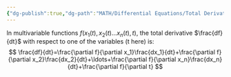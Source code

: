 ```yaml
---
{"dg-publish":true,"dg-path":"MATH/Differential Equations/Total Derivative.md","permalink":"/math/differential-equations/total-derivative/","created":"2024-09-27T14:58:36.516-04:00","updated":"2025-07-08T11:02:52.887-04:00"}
---
```


In multivariable functions $f(x_{1}(t),x_{2}(t)\dots x_{n}(t),t)$, the total derivative $\frac{df}{dt}$ with respect to one of the variables (t here) is:
$$
\frac{df}{dt}=\frac{\partial f}{\partial x_1}\frac{dx_1}{dt}+\frac{\partial f}{\partial x_2}\frac{dx_2}{dt}+\ldots+\frac{\partial f}{\partial x_n}\frac{dx_n}{dt}+\frac{\partial f}{\partial  t}
$$

